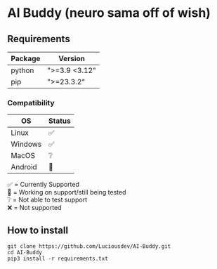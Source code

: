 # AI Buddy (neuro sama off of wish)

## Requirements

| **Package** | **Version**   |
|-------------|---------------|
| python      | ">=3.9 <3.12" |
| pip         | ">=23.3.2"    |

### Compatibility
| OS      | Status |
|---------|--------|
| Linux   | ✅      |
| Windows | ✅      |
| MacOS   | ❔     |
| Android | 🚧     |
✅ = Currently Supported<br>
🚧 = Working on support/still being tested<br>
❔ = Not able to test support<br>
❌ = Not supported

## How to install

```commandline
git clone https://github.com/Luciousdev/AI-Buddy.git
cd AI-Buddy
pip3 install -r requirements.txt
```